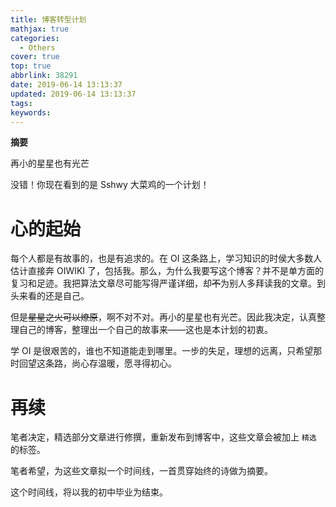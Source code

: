 ```yaml
---
title: 博客转型计划
mathjax: true
categories:
  - Others
cover: true
top: true
abbrlink: 38291
date: 2019-06-14 13:13:37
updated: 2019-06-14 13:13:37
tags:
keywords:
---
```


**摘要**

再小的星星也有光芒

<!--more-->

没错！你现在看到的是 Sshwy 大菜鸡的一个计划！

# 心的起始

每个人都是有故事的，也是有追求的。在 OI 这条路上，学习知识的时侯大多数人估计直接奔 OIWIKI 了，包括我。那么，为什么我要写这个博客？并不是单方面的复习和足迹。我把算法文章尽可能写得严谨详细，却~~不~~为别人多拜读我的文章。到头来看的还是自己。

但是~~星星之火可以燎原~~，啊不对不对。再小的星星也有光芒。因此我决定，认真整理自己的博客，整理出一个自己的故事来——这也是本计划的初衷。

学 OI 是很艰苦的，谁也不知道能走到哪里。一步的失足，理想的远离，只希望那时回望这条路，尚心存温暖，愿寻得初心。

# 再续

笔者决定，精选部分文章进行修撰，重新发布到博客中，这些文章会被加上 ` 精选 ` 的标签。

笔者希望，为这些文章拟一个时间线，一首贯穿始终的诗做为摘要。

这个时间线，将以我的初中毕业为结束。

